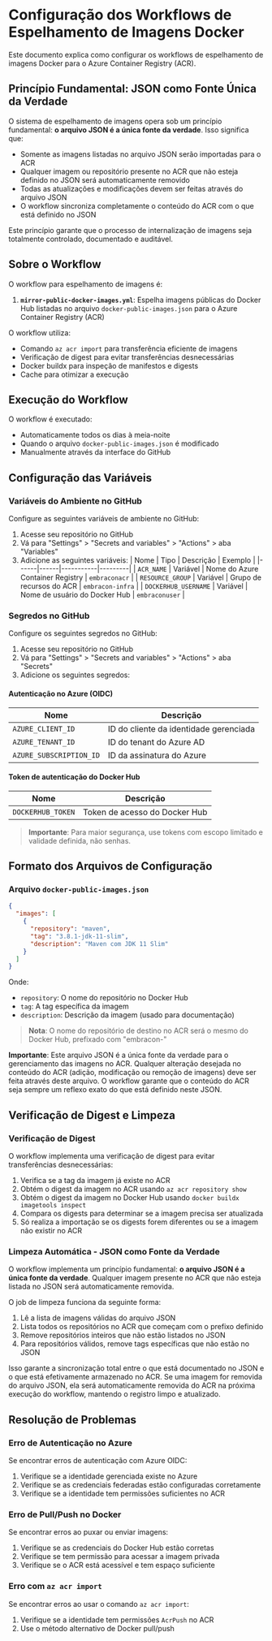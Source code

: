 # Configuração dos Workflows de Espelhamento de Imagens Docker

Este documento explica como configurar os workflows de espelhamento de imagens Docker para o Azure Container Registry (ACR).

## Princípio Fundamental: JSON como Fonte Única da Verdade

O sistema de espelhamento de imagens opera sob um princípio fundamental: **o arquivo JSON é a única fonte da verdade**. Isso significa que:

- Somente as imagens listadas no arquivo JSON serão importadas para o ACR
- Qualquer imagem ou repositório presente no ACR que não esteja definido no JSON será automaticamente removido
- Todas as atualizações e modificações devem ser feitas através do arquivo JSON
- O workflow sincroniza completamente o conteúdo do ACR com o que está definido no JSON

Este princípio garante que o processo de internalização de imagens seja totalmente controlado, documentado e auditável.

## Sobre o Workflow

O workflow para espelhamento de imagens é:

1. **`mirror-public-docker-images.yml`**: Espelha imagens públicas do Docker Hub listadas no arquivo `docker-public-images.json` para o Azure Container Registry (ACR)

O workflow utiliza:
- Comando `az acr import` para transferência eficiente de imagens
- Verificação de digest para evitar transferências desnecessárias
- Docker buildx para inspeção de manifestos e digests
- Cache para otimizar a execução

## Execução do Workflow

O workflow é executado:
- Automaticamente todos os dias à meia-noite
- Quando o arquivo `docker-public-images.json` é modificado
- Manualmente através da interface do GitHub

## Configuração das Variáveis

### Variáveis do Ambiente no GitHub

Configure as seguintes variáveis de ambiente no GitHub:

1. Acesse seu repositório no GitHub
2. Vá para "Settings" > "Secrets and variables" > "Actions" > aba "Variables"
3. Adicione as seguintes variáveis:
| Nome | Tipo | Descrição | Exemplo |
|------|------|-----------|---------|
| `ACR_NAME` | Variável | Nome do Azure Container Registry | `embraconacr` |
| `RESOURCE_GROUP` | Variável | Grupo de recursos do ACR | `embracon-infra` |
| `DOCKERHUB_USERNAME` | Variável | Nome de usuário do Docker Hub | `embraconuser` |

### Segredos no GitHub

Configure os seguintes segredos no GitHub:

1. Acesse seu repositório no GitHub
2. Vá para "Settings" > "Secrets and variables" > "Actions" > aba "Secrets"
3. Adicione os seguintes segredos:

#### Autenticação no Azure (OIDC)

| Nome | Descrição |
|------|-----------|
| `AZURE_CLIENT_ID` | ID do cliente da identidade gerenciada |
| `AZURE_TENANT_ID` | ID do tenant do Azure AD |
| `AZURE_SUBSCRIPTION_ID` | ID da assinatura do Azure |

#### Token de autenticação do Docker Hub

| Nome | Descrição |
|------|-----------|
| `DOCKERHUB_TOKEN` | Token de acesso do Docker Hub |

> **Importante**: Para maior segurança, use tokens com escopo limitado e validade definida, não senhas.

## Formato dos Arquivos de Configuração

### Arquivo `docker-public-images.json`

```json
{
  "images": [
    {
      "repository": "maven",
      "tag": "3.8.1-jdk-11-slim",
      "description": "Maven com JDK 11 Slim"
    }
  ]
}
```

Onde:
- `repository`: O nome do repositório no Docker Hub
- `tag`: A tag específica da imagem
- `description`: Descrição da imagem (usado para documentação)

> **Nota**: O nome do repositório de destino no ACR será o mesmo do Docker Hub, prefixado com "embracon-"

**Importante**: Este arquivo JSON é a única fonte da verdade para o gerenciamento das imagens no ACR. Qualquer alteração desejada no conteúdo do ACR (adição, modificação ou remoção de imagens) deve ser feita através deste arquivo. O workflow garante que o conteúdo do ACR seja sempre um reflexo exato do que está definido neste JSON.

## Verificação de Digest e Limpeza

### Verificação de Digest

O workflow implementa uma verificação de digest para evitar transferências desnecessárias:

1. Verifica se a tag da imagem já existe no ACR
2. Obtém o digest da imagem no ACR usando `az acr repository show`
3. Obtém o digest da imagem no Docker Hub usando `docker buildx imagetools inspect`
4. Compara os digests para determinar se a imagem precisa ser atualizada
5. Só realiza a importação se os digests forem diferentes ou se a imagem não existir no ACR

### Limpeza Automática - JSON como Fonte da Verdade

O workflow implementa um princípio fundamental: **o arquivo JSON é a única fonte da verdade**. Qualquer imagem presente no ACR que não esteja listada no JSON será automaticamente removida.

O job de limpeza funciona da seguinte forma:

1. Lê a lista de imagens válidas do arquivo JSON
2. Lista todos os repositórios no ACR que começam com o prefixo definido
3. Remove repositórios inteiros que não estão listados no JSON
4. Para repositórios válidos, remove tags específicas que não estão no JSON

Isso garante a sincronização total entre o que está documentado no JSON e o que está efetivamente armazenado no ACR. Se uma imagem for removida do arquivo JSON, ela será automaticamente removida do ACR na próxima execução do workflow, mantendo o registro limpo e atualizado.

## Resolução de Problemas

### Erro de Autenticação no Azure

Se encontrar erros de autenticação com Azure OIDC:

1. Verifique se a identidade gerenciada existe no Azure
2. Verifique se as credenciais federadas estão configuradas corretamente
3. Verifique se a identidade tem permissões suficientes no ACR

### Erro de Pull/Push no Docker

Se encontrar erros ao puxar ou enviar imagens:

1. Verifique se as credenciais do Docker Hub estão corretas
2. Verifique se tem permissão para acessar a imagem privada
3. Verifique se o ACR está acessível e tem espaço suficiente

### Erro com `az acr import`

Se encontrar erros ao usar o comando `az acr import`:

1. Verifique se a identidade tem permissões `AcrPush` no ACR
2. Use o método alternativo de Docker pull/push
